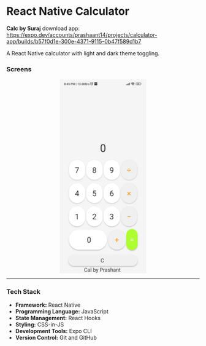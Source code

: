 # React Native Calculator  
**Calc by Suraj**
download app:
https://expo.dev/accounts/prashaant14/projects/calculator-app/builds/b57f0d1e-300e-4371-9115-0b47f589d1b7

A React Native calculator with light and dark theme toggling.

### Screens

<div style="display: flex; justify-content: space-around; align-items: center;">
  <img src="https://github.com/PrashantDesale2004/React-Naive-Calculator/blob/main/CalByPrashant.jpeg" alt="Calculator Overview" width="45%" />
  
</div>

---

### Tech Stack

- **Framework:** React Native  
- **Programming Language:** JavaScript  
- **State Management:** React Hooks  
- **Styling:** CSS-in-JS  
- **Development Tools:** Expo CLI  
- **Version Control:** Git and GitHub  
